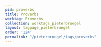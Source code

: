 ```yaml
---
pid: proverbs
title: Proverbs
worktag: Proverbs
collection: worktags_pieterbruegel
layout: tagpage_pieterbruegel
order: '124'
permalink: "/pieterbruegel/tags/proverbs"
---
```

